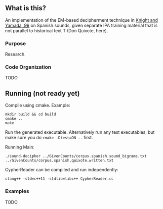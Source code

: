 ## What is this?
An implementation of the EM-based decipherment technique in [Knight and Yamada,
99](http://www.aclweb.org/anthology/W/W99/W99-0906.pdf) on Spanish sounds, given
separate IPA training material that is not parallel to historical text T (Don
Quixote, here).

### Purpose
Research. 

### Code Organization
TODO

## Running (not ready yet)
Compile using cmake. Example:

    mkdir build && cd build
    cmake ..
    make

Run the generated executable. Alternatively run any test executables, but make
sure you do `cmake -Dtest=ON ..` first.

Running Main:

    ./sound-decipher ../GivenCounts/corpus.spanish.sound_bigrams.txt
    ../GivenCounts/corpus.spanish.quixote.written.txt

CypherReader can be compiled and run independently:

    clang++ -std=c++11 -stdlib=libc++ CypherReader.cc

### Examples
TODO
